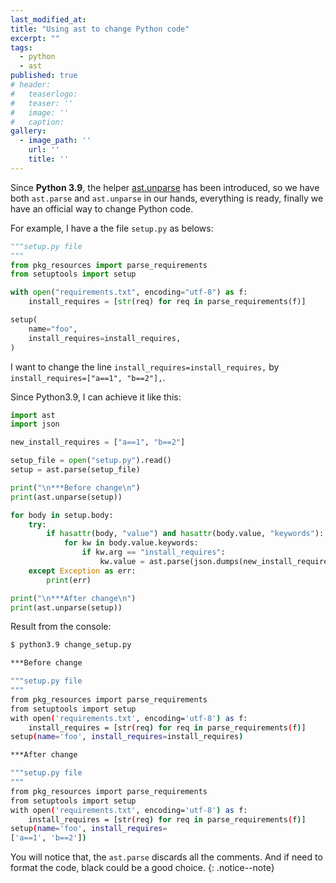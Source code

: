 ```yaml
---
last_modified_at:
title: "Using ast to change Python code"
excerpt: ""
tags:
  - python
  - ast
published: true
# header:
#   teaserlogo:
#   teaser: ''
#   image: ''
#   caption:
gallery:
  - image_path: ''
    url: ''
    title: ''
---
```


Since **Python 3.9**, the helper [ast.unparse](https://docs.python.org/3.9/library/ast.html#ast.unparse) has been introduced, so we have both `ast.parse` and `ast.unparse` in our hands, everything is ready, finally we have an official way to change Python code.

For example, I have a the file `setup.py` as belows:

```py
"""setup.py file
"""
from pkg_resources import parse_requirements
from setuptools import setup

with open("requirements.txt", encoding="utf-8") as f:
    install_requires = [str(req) for req in parse_requirements(f)]

setup(
    name="foo",
    install_requires=install_requires,
)
```

I want to change the line `install_requires=install_requires,` by `install_requires=["a==1", "b==2"],`.

Since Python3.9, I can achieve it like this:

```python
import ast
import json

new_install_requires = ["a==1", "b==2"]

setup_file = open("setup.py").read()
setup = ast.parse(setup_file)

print("\n***Before change\n")
print(ast.unparse(setup))

for body in setup.body:
    try:
        if hasattr(body, "value") and hasattr(body.value, "keywords"):
            for kw in body.value.keywords:
                if kw.arg == "install_requires":
                    kw.value = ast.parse(json.dumps(new_install_requires)).body[0]
    except Exception as err:
        print(err)

print("\n***After change\n")
print(ast.unparse(setup))
```

Result from the console:

```bash
$ python3.9 change_setup.py

***Before change

"""setup.py file
"""
from pkg_resources import parse_requirements
from setuptools import setup
with open('requirements.txt', encoding='utf-8') as f:
    install_requires = [str(req) for req in parse_requirements(f)]
setup(name='foo', install_requires=install_requires)

***After change

"""setup.py file
"""
from pkg_resources import parse_requirements
from setuptools import setup
with open('requirements.txt', encoding='utf-8') as f:
    install_requires = [str(req) for req in parse_requirements(f)]
setup(name='foo', install_requires=
['a==1', 'b==2'])
```

You will notice that, the `ast.parse` discards all the comments. And if need to format the code, black could be a good choice.
{: .notice--note}
